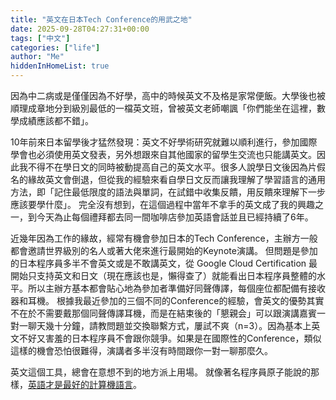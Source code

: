 ```yaml
---
title: "英文在日本Tech Conference的用武之地"
date: 2025-09-28T04:27:31+00:00
tags: ["中文"]
categories: ["life"]
author: "Me"
hiddenInHomeList: true
---
```


因為中二病或是僅僅因為不好學，高中的時候英文不及格是家常便飯。大學後也被順理成章地分到級別最低的一檔英文班，曾被英文老師嘲諷「你們能坐在這裡，數學成績應該都不錯」。

10年前來日本留學後才猛然發現：英文不好學術研究就難以順利進行，參加國際學會也必須使用英文發表，另外想跟來自其他國家的留學生交流也只能講英文。因此我不得不在學日文的同時被動提高自己的英文水平。很多人說學日文後因為片假名的緣故英文會倒退，但從我的經驗來看自學日文反而讓我理解了學習語言的通用方法，即「記住最低限度的語法與單詞，在試錯中收集反饋，用反饋來理解下一步應該要學什麼」。
完全沒有想到，在這個過程中當年不拿手的英文成了我的興趣之一，到今天為止每個禮拜都去同一間咖啡店參加英語會話並且已經持續了6年。

近幾年因為工作的緣故，經常有機會參加日本的Tech Conference，主辦方一般都會邀請世界級別的名人或著大佬來進行最開始的Keynote演講。
但問題是參加的日本程序員多半不會英文或是不敢講英文，從 Google Cloud Certification 最開始只支持英文和日文（現在應該也是，懶得查了）就能看出日本程序員整體的水平。所以主辦方基本都會貼心地為參加者準備好同聲傳譯，每個座位都配備有接收器和耳機。
根據我最近參加的三個不同的Conference的經驗，會英文的優勢其實不在於不需要戴那個同聲傳譯耳機，而是在結束後的「懇親会」可以跟演講嘉賓一對一聊天幾十分鐘，請教問題並交換聯繫方式，屢試不爽（n=3）。因為基本上英文不好又害羞的日本程序員不會跟你競爭。如果是在國際性的Conference，類似這樣的機會恐怕很難得，演講者多半沒有時間跟你一對一聊那麼久。

英文這個工具，總會在意想不到的地方派上用場。
就像著名程序員原子能說的那樣，[英語才是最好的計算機語言](https://www.youtube.com/watch?v=fHFEGfFoMZI)。